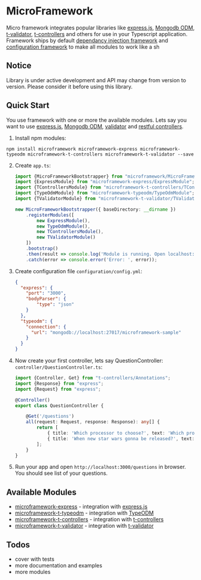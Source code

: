 # MicroFramework

Micro framework integrates popular libraries like [express.js][1], [Mongodb ODM][2], [t-validator][5], [t-controllers][4]
and others for use in your Typescript application. Framework ships by default [dependancy injection framework][3] and
[configuration framework][6] to make all modules to work like a sh

## Notice

Library is under active development and API may change from version to version. 
Please consider it before using this library.

## Quick Start

You use framework with one or more the available modules. Lets say you want to use [express.js][1], [Mongodb ODM][2],
[validator][5] and [restful controllers][4].

1. Install npm modules: 

`npm install microframework microframework-express microframework-typeodm microframework-t-controllers microframework-t-validator --save`

2. Create `app.ts`:
    
    ```typescript
    import {MicroFrameworkBootstrapper} from "microframework/MicroFrameworkBootstrapper";
    import {ExpressModule} from "microframework-express/ExpressModule";
    import {TControllersModule} from "microframework-t-controllers/TControllersModule";
    import {TypeOdmModule} from "microframework-typeodm/TypeOdmModule";
    import {TValidatorModule} from "microframework-t-validator/TValidatorModule";
    
    new MicroFrameworkBootstrapper({ baseDirectory: __dirname })
        .registerModules([
            new ExpressModule(),
            new TypeOdmModule(),
            new TControllersModule(),
            new TValidatorModule()
        ])
        .bootstrap()
        .then(result => console.log('Module is running. Open localhost:3000'))
        .catch(error => console.error('Error: ', error));
    ```
    
3. Create configuration file `configuration/config.yml`:
    
    ```json
    {
      "express": {
        "port": "3000",
        "bodyParser": {
            "type": "json"
        }
      },
      "typeodm": {
        "connection": {
          "url": "mongodb://localhost:27017/microframework-sample"
        }
      }
    }
    ```
    
4. Now create your first controller, lets say QuestionController: `controller/QuestionController.ts`:
    
    ```typescript
    import {Controller, Get} from "t-controllers/Annotations";
    import {Response} from "express";
    import {Request} from "express";
    
    @Controller()
    export class QuestionController {
    
        @Get('/questions')
        all(request: Request, response: Response): any[] {
            return [
                { title: 'Which processor to choose?', text: 'Which processor is better: Core i5 or Core i7?' },
                { title: 'When new star wars gonna be released?', text: 'When star wars gonna be released? I think in december' }
            ];
        }
    }
    ```

5. Run your app and open `http://localhost:3000/questions` in browser. You should see list of your questions.

## Available Modules

* [microframework-express](https://github.com/PLEEROCK/microframework-express) - integration with [express.js][1]
* [microframework-t-typeodm](https://github.com/PLEEROCK/microframework-t-typeodm) - integration with [TypeODM][2]
* [microframework-t-controllers](https://github.com/PLEEROCK/microframework-t-controllers) - integration with [t-controllers][4]
* [microframework-t-validator](https://github.com/PLEEROCK/microframework-t-validator) - integration with [t-validator][5]

## Todos

* cover with tests
* more documentation and examples
* more modules

[1]: http://expressjs.com/
[2]: https://github.com/PLEEROCK/typeodm
[3]: https://github.com/PLEEROCK/typedi
[4]: https://github.com/PLEEROCK/t-controllers
[5]: https://github.com/PLEEROCK/t-validator
[6]: https://github.com/PLEEROCK/t-configurator
